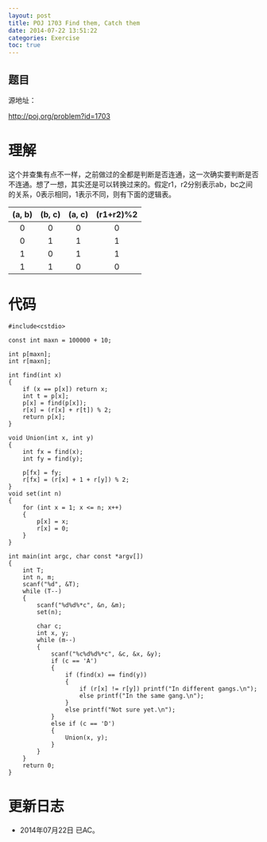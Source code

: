 ```yaml
---
layout: post
title: POJ 1703 Find them, Catch them
date: 2014-07-22 13:51:22
categories: Exercise
toc: true
---
```

## 题目
源地址：

http://poj.org/problem?id=1703

# 理解
这个并查集有点不一样，之前做过的全都是判断是否连通，这一次确实要判断是否不连通。想了一想，其实还是可以转换过来的。假定r1，r2分别表示ab，bc之间的关系，0表示相同，1表示不同，则有下面的逻辑表。

|(a, b)| (b, c) | (a, c) | (r1+r2)%2|
| :-----: | :-----:  | :-----:  |:-----:|
|0	    |0       |0       |0         |
|0       |1       |1       |1         |
|1       |0       |1       |1         |
|1       |1       |0       |0         |

<!-- more -->

# 代码

```
#include<cstdio>

const int maxn = 100000 + 10;

int p[maxn];
int r[maxn];

int find(int x)
{
    if (x == p[x]) return x;
    int t = p[x];
    p[x] = find(p[x]);
    r[x] = (r[x] + r[t]) % 2;
    return p[x];
}

void Union(int x, int y)
{
    int fx = find(x);
    int fy = find(y);

    p[fx] = fy;
    r[fx] = (r[x] + 1 + r[y]) % 2;
}
void set(int n)
{
    for (int x = 1; x <= n; x++)
    {
        p[x] = x;
        r[x] = 0;
    }
}

int main(int argc, char const *argv[])
{
    int T;
    int n, m;
    scanf("%d", &T);
    while (T--)
    {
        scanf("%d%d%*c", &n, &m);
        set(n);

        char c;
        int x, y;
        while (m--)
        {
            scanf("%c%d%d%*c", &c, &x, &y);
            if (c == 'A')
            {
                if (find(x) == find(y))
                {
                    if (r[x] != r[y]) printf("In different gangs.\n");
                    else printf("In the same gang.\n");
                }
                else printf("Not sure yet.\n");
            }
            else if (c == 'D')
            {
                Union(x, y);
            }
        }
    }
    return 0;
}

```

# 更新日志
- 2014年07月22日 已AC。